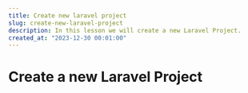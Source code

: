```yaml
---
title: Create new laravel project
slug: create-new-laravel-project
description: In this lesson we will create a new Laravel Project.
created_at: "2023-12-30 00:01:00"
---
```


# Create a new Laravel Project
